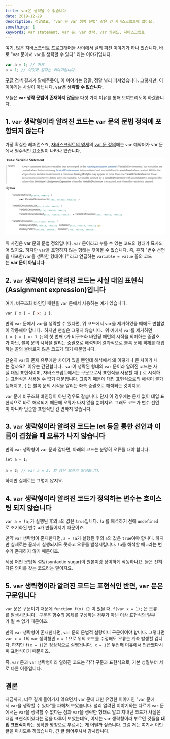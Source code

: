 ```yaml
---
title: var은 생략될 수 없습니다
date: 2019-12-29  
description: 정말로요, 'var 문 var 생략 문법' 같은 건 자바스크립트에 없어요.
somethings: 1  
keywords: var statement, var 문, var 생략, var 키워드, 자바스크립트
---
```


여기, 많은 자바스크립트 프로그래머들 사이에서 널리 퍼진 이야기가 하나 있습니다.
바로 "var 문에서 `var`을 생략할 수 있다" 라는 이야기입니다.

```javascript
var a = 1; // 이게
a = 1; // 이것과 같다는 이야기입니다. 
```

[구글](https://www.google.com/search?client=safari&rls=en&q=%EC%9E%90%EB%B0%94%EC%8A%A4%ED%81%AC%EB%A6%BD%ED%8A%B8+var+%EC%83%9D%EB%9E%B5&ie=UTF-8&oe=UTF-8) 검색 결과가 말해주듯이, 이 이야기는 정말, 정말 널리 퍼져있습니다.
그렇지만, 이 이야기는 사실이 아닙니다. **`var`은 생략할 수 없습니다.**

오늘은 **`var` 생략 문법이 존재하지 않음**을 다섯 가지 이유를 통해 보여드리도록 하겠습니다.

## 1. `var` 생략형이라 알려진 코드는 `var` 문의 문법 정의에 포함되지 않는다

가장 확실한 레퍼런스죠, [자바스크립트의 명세](https://www.ecma-international.org/publications/standards/Ecma-262.htm)의 [var 문 정의](https://www.ecma-international.org/ecma-262/10.0/index.html#sec-variable-statement)에는 `var` 예약어가 var 문에서 필수적인 요소임이 나타나 있습니다.

![var 문 정의](var-statement-definition.png)

위 사진은 var 문의 문법 정의입니다. `var` 문이라고 부를 수 있는 코드의 형태가 묘사되어 있지요. 하지만 `var`을 포함하지 않는 형태는 찾아볼 수 없습니다.
즉, 흔히 "변수 선언을 내포한/`var`을 생략한 형태이다" 라고 언급하는 `variable = value` 꼴의 코드는 **var 문이 아닙니다**.

## 2. `var` 생략형이라 알려진 코드는 사실 대입 표현식(Assignment expression)입니다

여기, 비구조화 바인딩 패턴을 `var` 문에서 사용하는 예가 있습니다.

```javascript
var { x } = { x: 1 };
```

만약 `var` 문에서 `var`을 생략할 수 있다면, 위 코드에서 `var`을 제거하였을 때에도 변함없이 작동해야 합니다. 
하지만 현실은 그렇지 않습니다. 
위 예에서 `var`를 제거하면 `{ x } = { x: 1 };`의 첫 번째 `{`가 비구조화 바인딩 패턴의 시작을 의미하는 중괄호가 아닌, 블록 문의 시작을 알리는 중괄호로 해석되어 결과적으로 블록 문에 객체를 대입하는 꼴의 올바르지 않은 코드가 되기 때문입니다.

단순히 `var`의 존재 유무에만 차이가 있을 뿐인데 해석에서 왜 이렇게나 큰 차이가 나는 걸까요? 
이유는 간단합니다. 
`var`이 생략된 형태의 `var` 문이라 알려진 코드는 사실 대입 표현식이며, 자바스크립트에서는 구문으로서 표현식을 사용할 때 `{` 로 시작하는 표현식은 사용될 수 없기 때문입니다.
그렇기 때문에 대입 표현식으로의 해석이 불가능해지고, `{` 는 블록 문의 시작을 알리는 좌측 중괄호로 해석되는 것이지요.

`var` 문에 비구조화 바인딩이 아닌 경우도 같습니다. 단지 이 경우에는 문제 없이 대입 표현식으로 바로 해석되기 때문에 오류가 나지 않을 뿐이지요.
그래도 코드가 변수 선언이 아니라 단순한 표현식인 건 변하지 않습니다.

## 3. `var` 생략형이라 알려진 코드는 let 등을 통한 선언과 이름이 겹쳤을 때 오류가 나지 않습니다

만약 `var` 생략형이 `var` 문과 같다면, 아래의 코드는 분명히 오류를 내야 합니다.

```javascript
let a = 1;

a = 2; // var a = 2; 의 경우 오류가 발생합니다.
```

하지만 실제로는 그렇지 않지요.

## 4. `var` 생략형이라 알려진 코드가 정의하는 변수는 호이스팅 되지 않습니다

`var a = !a;`가 실행된 후의 `a`의 값은 `true`입니다.
`!a` 를 해석하기 전에 `undefined`로 초기화된 변수 `a`가 만들어지기 때문이죠.

만약 `var` 생략형이 존재한다면, `a = !a`가 실행된 후의 `a`의 값은 `true`여야 합니다.
하지만 실제로는 끝까지 실행되지도 못하고 오류를 발생시킵니다.
`!a`를 해석할 때 `a`라는 변수가 존재하지 않기 때문이죠. 

세상 어떤 문법적 설탕(syntactic sugar)이 원본이랑 상이하게 작동하나요. 
둘은 전혀 다른 의미를 갖는 코드라는 말이지요.

## 5. `var` 생략형이라 알려진 코드는 표현식인 반면, `var` 문은 구문입니다

`var` 문은 구문이기 때문에 `function f(x) {}` 이 있을 때, `f(var x = 1);` 은 오류를 발생시킵니다. 
구문은 함수의 몸체를 구성하는 경우가 아닌 이상 표현식의 일부가 될 수 없기 때문이죠. 

만약 `var` 생략형이 존재한다면, `var` 문의 문법적 설탕이니 구문이여야 합니다.
그렇다면 `var x = 1`의 `var` 생략형인 `x = 1`으로 위의 코드를 수정해도 오류는 계속 발생할 겁니다.
하지만 `f(x = 1)`은 정상적으로 실행됩니다. 
`x = 1`은 두번째 이유에서 언급했다시피 표현식이기 때문이죠.

즉, `var` 문과 `var` 생략형이라 알려진 코드는 각각 구문과 표현식으로, 기본 성질부터 서로 다른 이종입니다.

## 결론

지금까지, 너무 깊게 들어가지 않으면서 `var` 문에 대한 유명한 이야기인 "`var` 문에서 `var`을 생략할 수 있다"를 파헤쳐 보았습니다.
널리 알려진 이야기와는 다르게 `var` 문에서는 `var`을 생략할 수 없다는 점과 `var`을 생략한 형태로 알고 지내던 코드가 사실은 대입 표현식이였다는 점을 다루어 보았는데요, 이제는 `var` 생략형이라 부르던 것들을 **대입 표현식**이라는 정확한 명칭으로 부르시는 게 어떨까 싶습니다.
그럼 저는 여기서 이만 글을 마치도록 하겠습니다. 
긴 글 읽어주셔서 감사합니다.